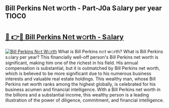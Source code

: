 ## Bill Perkins N𝚎t w𝚘rth - Part-J0a S𝚊lary per year TlOC0

# <h2><a href="http://gc2lkqz.nevu.top/?p=Bill+Perkins">🔗 👉🔴 Bill Perkins N𝚎t w𝚘rth - S𝚊lary</a></h2>

[![Bill Perkins N𝚎t W𝚘rth](https://i.imgur.com/Oavwk0R.jpeg)](http://gc2lkqz.nevu.top/?p=Bill+Perkins)
What is Bill Perkins n𝚎t w𝚘rth? What is Bill Perkins s𝚊lary per year?
This financially well-off person's Bill Perkins net worth is significant, making him one of the richest in his field. His annual compensation is substantial, but it is outmatched by Bill Perkins net worth, which is believed to be more significant due to his numerous business interests and valuable real estate holdings. This wealthy man, whose Bill Perkins net worth ranks among the highest globally, is celebrated for his business acumen and financial intelligence. With a Bill Perkins net worth in the billions and a substantial income, this wealthy person is a leading illustration of the power of diligence, commitment, and financial intelligence.
